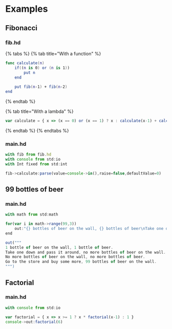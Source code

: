 # Examples

## Fibonacci

### fib.hd

{% tabs %}
{% tab title="With a function" %}
```swift
func calculate(n)
    if((n is 0) or (n is 1))
        put n
    end
    
    put fib(n-1) + fib(n-2)
end
```
{% endtab %}

{% tab title="With a lambda" %}
```javascript
var calculate = { x => (x == 0) or (x == 1) ? x : calculate(x-1) + calculate(x-2) }
```
{% endtab %}
{% endtabs %}

### main.hd

```javascript
with fib from fib.hd
with console from std:io
with Int fixed from std:int

fib->calculate:parse(value=console->in(),raise=false,defaultValue=0)
```

## 99 bottles of beer

### main.hd

```javascript
with math from std:math

for(var i in math->range(99,3))
    out:"{} bottles of beer on the wall, {} bottles of beer\nTake one down and pass it around, {} bottles of beer on the wall."->format(i,i,i-1)
end

out("""
1 bottle of beer on the wall, 1 bottle of beer.
Take one down and pass it around, no more bottles of beer on the wall.
No more bottles of beer on the wall, no more bottles of beer.
Go to the store and buy some more, 99 bottles of beer on the wall.
""")
```

## Factorial

### main.hd

```javascript
with console from std:io

var factorial = { x => x >= 1 ? x * factorial(x-1) : 1 }
console->out:factorial(6)
```

